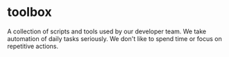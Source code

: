 toolbox
=======

A collection of scripts and tools used by our developer team.
We take automation of daily tasks seriously. We don't like to spend time or focus on repetitive actions.
